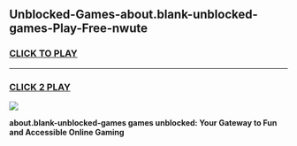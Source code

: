 
## Unblocked-Games-about.blank-unblocked-games-Play-Free-nwute
<h3>
<a href="https://premium76.site?title=about.blank-unblocked-games&ref=24M">CLICK TO PLAY</a></h3>
<hr>

<h3>
<a href="https://premium76.site?title=about.blank-unblocked-games&ref=24M">CLICK 2 PLAY</a>
  
</h3>

<a href="https://premium76.site?title=about.blank-unblocked-games&ref=24M"><img src="https://clearcache.store/games.png"></a>


**about.blank-unblocked-games games unblocked: Your Gateway to Fun and Accessible Online Gaming**
